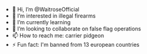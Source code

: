- 👋 Hi, I’m @WaitroseOfficial
- 👀 I’m interested in illegal firearms
- 🌱 I’m currently learning 
- 💞️ I’m looking to collaborate on false flag operations
- 📫 How to reach me: carrier pidgeon
- ⚡ Fun fact: I'm banned from 13 european countries

<!---
WaitroseOfficial/WaitroseOfficial is a ✨ special ✨ repository because its `README.md` (this file) appears on your GitHub profile.
You can click the Preview link to take a look at your changes.
--->
